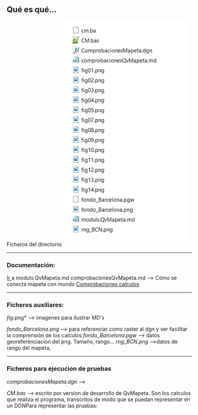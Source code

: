 ## Qué es qué...

Ficheros del directorio:
![Fig01](./Ficheros.png)

---
### Documentación:
[Ir ](./moduls.QvMapeta.md)  a  ﻿moduls.QvMapeta.md
comprobacionesQvMapeta.md  --> Cómo se conecta mapeta con mundo [Comprobaciones calculos](./comprobacionesQvMapeta.md)    

---
### Ficheros auxiliares:
*fig*.png* --> imagenes para ilustrar MD's

*fondo_Barcelona.png*  --> para referenciar como raster al dgn y ver facilitar la comprensión de los calculos
*fondo_Barcelona.pgw*  --> datos georeferenciacion del png. Tamaño, rango...
*rng_BCN.png*  -->datos de rango del mapeta, 

---
### Ficheros para ejecucion de pruebas
*comprobacionesMapeta.dgn*  --> 



*CM.bas*  --> escrito por version de desarrollo de QvMapeta. Son los calculos que realiza el programa, transcritos de modo que se puedan representar en un DGNPara representar las pruebas:
<!--stackedit_data:
eyJoaXN0b3J5IjpbNDM3MTEzNzU2LDE4MjEzMzg4NTJdfQ==
-->